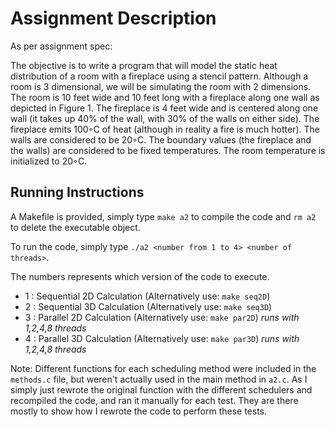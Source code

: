 # Assignment Description
As per assignment spec:

The objective is to write a program that will model the static heat distribution of a room with a
fireplace using a stencil pattern. Although a room is 3 dimensional, we will be simulating the room
with 2 dimensions. The room is 10 feet wide and 10 feet long with a fireplace along one wall as
depicted in Figure 1. The fireplace is 4 feet wide and is centered along one wall (it takes up 40% of
the wall, with 30% of the walls on either side). The fireplace emits 100◦C of heat (although in reality
a fire is much hotter). The walls are considered to be 20◦C. The boundary values (the fireplace and
the walls) are considered to be fixed temperatures. The room temperature is initialized to 20◦C.

## Running Instructions 
A Makefile is provided, simply type `make a2` to compile the code and `rm a2` to delete the executable object.

To run the code, simply type `./a2 <number from 1 to 4> <number of threads>`.

The numbers represents which version of the code to execute. 
 * 1 : Sequential 2D Calculation (Alternatively use: `make seq2D`)
 * 2 : Sequential 3D Calculation (Alternatively use: `make seq3D`)
 * 3 : Parallel 2D Calculation (Alternatively use: `make par2D`) *runs with 1,2,4,8 threads*
 * 4 : Parallel 3D Calculation (Alternatively use: `make par3D`) *runs with 1,2,4,8 threads*

Note: Different functions for each scheduling method were included in the `methods.c` file, but weren't actually used in the main method in `a2.c`. As I simply just rewrote the original function with the different schedulers and recompiled the code, and ran it manually for each test. They are there mostly to show how I rewrote the code to perform these tests. 

